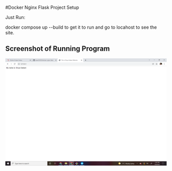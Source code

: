 #Docker Nginx Flask Project Setup

Just Run:

docker compose up --build to get it to run and go to locahost to see the site.

## Screenshot of Running Program
![](screenshots/running-program.png)